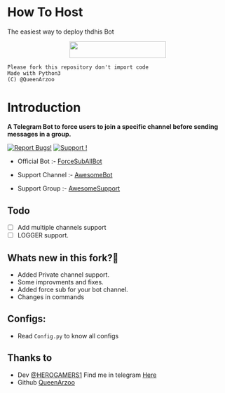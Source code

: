 # How To Host
The easiest way to deploy thdhis Bot
<p align="center"><a href="https://heroku.com/deploy?template=https://github.com/QueenArzoo/ForceSubAllBot"> <img src="https://img.shields.io/badge/Deploy%20To%20Heroku-red?style=for-the-badge&logo=heroku" width="220" height="38.45"/></a></p>


```
Please fork this repository don't import code
Made with Python3
(C) @QueenArzoo

```

# Introduction
**A Telegram Bot to force users to join a specific channel before sending messages in a group.**

[![Report Bugs!](https://badgen.net/badge/🐞%20Report%20/Bugs/red)](https://t.me/AwesomeSupport)
[![Support !](https://badgen.net/badge/Support%20/Group/blue)](https://telegram.dog/AwesomeSupport)

- Official Bot :- [ForceSubAllBot](http://t.me/ForceSubAllBot)

- Support Channel :- [AwesomeBot](http://t.me/LaylaList)

- Support Group :- [AwesomeSupport](http://t.me/AwesomeSupport)

## Todo
- [ ] Add multiple channels support
- [ ] LOGGER support.

## Whats new in this fork?🤔
- Added Private channel support.
- Some improvments and fixes.
- Added force sub for your bot channel.
- Changes in commands
    
## Configs:
- Read `Config.py` to know all configs

## Thanks to
- Dev [@HEROGAMERS1](https://t.me/HEROGAMERS1) Find me in telegram [Here](https://t.me/HEROGAMERS1)
- Github [QueenArzoo](https://github.com/QueenArzoo)
